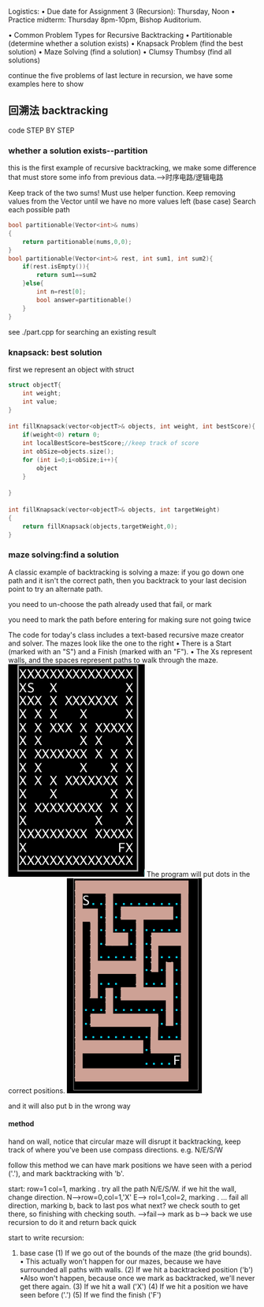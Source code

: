Logistics:
• Due date for Assignment 3 (Recursion): Thursday, Noon
• Practice midterm: Thursday 8pm-10pm, Bishop Auditorium.

• Common Problem Types for Recursive Backtracking
• Partitionable (determine whether a solution exists)
• Knapsack Problem (find the best solution)
• Maze Solving (find a solution)
• Clumsy Thumbsy (find all solutions)

continue the five problems of last lecture in recursion, we have some examples here to show
## 回溯法 backtracking
code STEP BY STEP
### whether a solution exists--partition 

this is the first example of recursive backtracking, we make some difference that must store some info from previous data.-->时序电路/逻辑电路

Keep track of the two sums! Must use helper function.
Keep removing values from the Vector until we have no more values left
(base case)
Search each possible path

```c
bool partitionable(Vector<int>& nums)
{
    return partitionable(nums,0,0);
}
bool partitionable(Vector<int>& rest, int sum1, int sum2){
    if(rest.isEmpty()){
        return sum1==sum2
    }else{
        int n=rest[0];
        bool answer=partitionable()
    }
}
```

see ./part.cpp for searching an existing result

### knapsack: best solution
first we represent an object with struct

```c
struct objectT{
    int weight;
    int value;
}

int fillKnapsack(vector<objectT>& objects, int weight, int bestScore){
    if(weight<0) return 0;
    int localBestScore=bestScore;//keep track of score
    int obSize=objects.size();
    for (int i=0;i<obSize;i++){
        object
    }
    
}

int fillKnapsack(vector<objectT>& objects, int targetWeight)
{
    return fillKnapsack(objects,targetWeight,0);
}
```

### maze solving:find a solution
A classic example of backtracking is solving a
maze: if you go down one path and it isn't the
correct path, then you backtrack to your last
decision point to try an alternate path.

you need to un-choose the path already used that fail, or mark 

you need to mark the path before entering for making sure not going twice

The code for today's class includes a text-based
recursive maze creator and solver.
The mazes look like the one to the right
• There is a Start (marked with an "S") and a
Finish (marked with an "F").
• The Xs represent walls, and the spaces
represent paths to walk through the maze.
<img src="./maze%20in%20text.png">
The program will put dots in the correct positions.
<img src="./maze%20solved.png">

and it will also put b in the wrong way 

#### method
 hand on wall, notice that circular maze will disrupt it
 backtracking, keep track of where you've been
 use compass directions. e.g. N/E/S/W

follow this method we can have
    mark positions we have seen with a period ('.'), and mark backtracking with 'b'.

start: row=1 col=1, marking .
try all the path N/E/S/W. if we hit the wall, change direction.
 N-->row=0,col=1,'X' E--> rol=1,col=2, marking .
 ...
 fail all direction, marking b, back to last pos
 what next? we check south to get there, so finishing with checking south. -->fail--> mark as b--> back
 we use recursion to do it and return back quick

start to write recursion:
 1. base case
    (1) If we go out of the bounds of the maze (the grid bounds).
    • This actually won't happen for our mazes, because we have surrounded all
    paths with walls.
    (2) If we hit a backtracked position ('b')
    •Also won't happen, because once we mark as backtracked, we'll never get
    there again.
    (3) If we hit a wall ('X')
    (4) If we hit a position we have seen before ('.')
    (5) If we find the finish ('F')
 